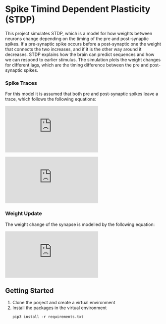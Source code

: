 # Spike Timind Dependent Plasticity (STDP)
This project simulates STDP, which is a model for how weights between neurons change depending on the timing of the pre and post-synaptic spikes. If a pre-synaptic spike occurs before a post-synaptic one the weight that connects the two increases, and if it is the other way around it decreases. STDP explains how the brain can predict sequences and how we can respond to earlier stimulus. The simulation plots the weight changes for different lags, which are the timing difference between the pre and post-synaptic spikes.

### Spike Traces
For this model it is assumed that both pre and post-synaptic spikes leave a trace, which follows the following equations:

![pre_synaptic_trace](https://latex.codecogs.com/gif.latex?%5Ctau_&plus;%20%5Cfrac%7Bd%20x%5E%7Bpre%7D%20%7D%7Bdt%7D%3D-x%5E%7Bpre%7D&plus;%5Cdelta%28t-t%5E%7Bpre%7D%29)

![post_synaptic_trace](https://latex.codecogs.com/gif.latex?%5Ctau_-%20%5Cfrac%7Bd%20y%5E%7Bpost%7D%20%7D%7Bdt%7D%3D-y%5E%7Bpost%7D&plus;%5Cdelta%28t-t%5E%7Bpost%7D%29)

### Weight Update
The weight change of the synapse is modelled by the following equation:

![weight_update](https://latex.codecogs.com/gif.latex?%5Cfrac%7Bd%7D%7Bdt%7Dw%3DA_&plus;%20x%5E%7Bpre%7D%20%5Cdelta%28t-t%5E%7Bpost%7D%29%20-%20A_-%20y%5E%7Bpost%7D%20%5Cdelta%28t-t%5E%7Bpost%7D%29)

## Getting Started
1. Clone the porject and create a virtual environment
2. Install the packages in the virtual environment
      ```
      pip3 install -r requirements.txt
      ```
